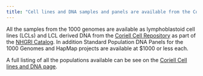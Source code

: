 ```yaml
---
title: "Cell lines and DNA samples and panels are available from the Coriell Cell Repository"
---
```


All the samples from the 1000 genomes are available as lymphoblastoid cell lines (LCLs) and LCL derived DNA from the [Coriell Cell Repository](http://ccr.coriell.org/) as part of the [NHGRI Catalog](http://ccr.coriell.org/Sections/Collections/NHGRI/?SsId=11). In addition Standard Population DNA Panels for the 1000 Genomes and HapMap projects are available at $1000 or less each.

A full listing of all the populations available can be see on the [Coriell Cell lines and DNA page](/cell-lines-and-dna-coriell).
